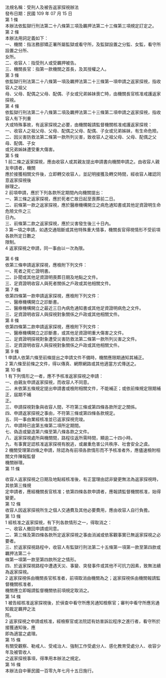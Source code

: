 法規名稱：受刑人及被告返家探視辦法  
發布日期：民國 109 年 07 月 15 日  
第 1 條  
本辦法依監獄行刑法第二十八條第三項及羈押法第二十三條第三項規定訂定之。  
第 2 條  
本辦法用詞定義如下：  
一、機關：指法務部矯正署所屬監獄或看守所，及監獄設置之分監、女監，看守所設置之分所、  
女所。  
二、收容人：指受刑人或受羈押被告。  
三、機關長官：指第一款機關之首長，及其授權之人。  
第 3 條  
依監獄行刑法第二十八條第一項及羈押法第二十三條第一項申請之返家探視，指收容人之祖父  
母、父母、配偶之父母、配偶、子女或兄弟姊妹喪亡時，由機關長官核准戒護返家探視。  
第 4 條  
依監獄行刑法第二十八條第二項及羈押法第二十三條第二項申請之返家探視，指收容人有下列重  
大或特殊事故，有返家探視之必要，由機關報請監督機關核准戒護返家探視：  
一、收容人之祖父母、父母、配偶之父母、配偶、子女或兄弟姊妹，有生命危險。  
二、因災害防救法第二條第一款所列災害，致收容人之祖父母、父母、配偶之父母、配偶、子女  
或兄弟姊妹遭受重大傷害。  
第 5 條  
1 前二條之返家探視，應由收容人或其親友提出申請書向機關申請之。由收容人親友申請者，機關  
應於接獲相關文件後，立即轉交收容人，並記明接獲及轉交時間，經收容人確認同意返家探視後  
辦理之。  
2 前項申請，應於下列各款所定期間內向機關提出：  
一、第三條之返家探視，應於死者亡故日起至喪葬前二日。  
二、前條第一款之返家探視，應於醫療機構開立之病危通知書或其他足資證明生命危險文件之三  
日內。  
三、前條第二款之返家探視，應於災害發生後三十日內。  
3 第一項之申請，如遇交通阻斷或其他特殊重大情事，機關長官得視情形不受前項各款所定日數之  
限制。  
4 返家探視之申請，同一事由以一次為限。  


第 6 條  
依第三條申請返家探視，應檢附下列文件：  
一、死者之死亡證明書。  
二、訃聞或其他足資證明喪葬日期及地點之文件。  
三、足資證明收容人與死者關係之戶政或其他相關文件。  
第 7 條  
依第四條第一款申請返家探視，應檢附下列文件：  
一、醫療機構開立之診斷書。  
二、醫療機構開立之最近三日內病危通知書或其他足資證明病危之文件。  
三、足資證明收容人與探視對象關係之戶政或其他相關文件。  
第 8 條  
依第四條第二款申請返家探視，應檢附下列文件：  
一、醫療機構開立之診斷書，或其他足資證明重大傷害之文件。  
二、足資證明探視對象遭受災害防救法第二條第一款所列災害之文件。  
三、足資證明收容人與探視對象關係之戶政或其他相關文件。  
第 9 條  
1 申請人依第六條至前條提出之申請文件不備時，機關應限期通知其補正。  
2 第六條至前條之文件，得以傳真、網際網路或其他適當方式傳送之。  
第 10 條  
1 有下列情形之一者，應不予核准返家探視之申請：  
一、由親友申請返家探視，而收容人不同意。  
二、未依第五條規定提出申請書或檢附相關文件，不能補正；或依前條規定限期補正，屆期不補  
正。  
三、申請探視對象與收容人間，不符第三條或第四條各款所定之關係。  
四、申請返家探視之事由，不符第三條或第四條各款規定。  
五、同一事由業經核准並已返家探視完竣。  
六、申請時已逾第五條第二項所定期間。  
七、偽造或變造第六條至第八條各款之文件。  
八、返家探視處所與機關間，路程往返所需時間，顯逾二十四小時。  
九、有事實足認核准返家探視有脫逃，或嚴重危害公共秩序、社會安全之虞。  
2 機關受理第四條之申請，除認為有前項各款情形而不予核准者外，應儘速檢附相關文件陳報監督  
機關辦理。  
第 11 條  


收容人返家探視之日期及地點經核准後，有正當理由認非變更無法為返家探視時，其依第三條規  
定申請者，應經機關長官核准；依第四條各款申請者，應報請監督機關核准，始得變更。  
第 12 條  
收容人因返家探視所生之個人交通費及其他必要費用，應由收容人自行負擔。  
第 13 條  
1 經核准之返家探視，有下列各款情形之一，得取消之：  
一、收容人撤回申請或同意。  
二、第三條及第四條各款所定返家探視之事由消滅或依客觀事實已無返家探視之必要者。  
三、於返家探視路程中，收容人有監獄行刑法第二十五條第一項第一款至第四款或羈押法第二十  
條第一項第一款至第四款所定之情形。  
四、於返家探視路程中遭遇天災、事變、突發事件或其他不可抗力因素，致無法續為返家探視。  
2 返家探視係由機關長官核准者，前項取消由機關為之；返家探視係由機關報請監督機關核准者，  
機關應立即報請監督機關依前項規定取消之。  
第 14 條  
1 被告經核准返家探視後，於偵查中看守所應另通知檢察官；審判中看守所應另通知裁定羈押之法  
院。  
2 返家探視之申請或核准，經檢察官或法院認有妨害訴訟程序之進行者，看守所於接獲通知後，應  
即為適當之處理。  
第 15 條  
有關受觀察、勒戒人、受戒治人、強制工作受處分人、感化教育受處分人、收容少年及被管收人  
之返家探視事項，得準用本辦法之規定。  
第 16 條  
本辦法自中華民國一百零九年七月十五日施行。  


